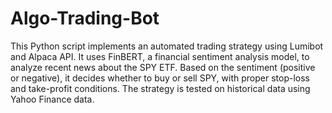 # Algo-Trading-Bot
This Python script implements an automated trading strategy using Lumibot and Alpaca API. It uses FinBERT, a financial sentiment analysis model, to analyze recent news about the SPY ETF. Based on the sentiment (positive or negative), it decides whether to buy or sell SPY, with proper stop-loss and take-profit conditions. The strategy is tested on historical data using Yahoo Finance data.
